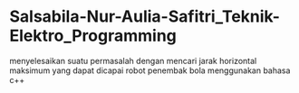 # Salsabila-Nur-Aulia-Safitri_Teknik-Elektro_Programming
menyelesaikan suatu permasalah dengan mencari jarak horizontal maksimum yang dapat dicapai robot penembak bola menggunakan bahasa c++
